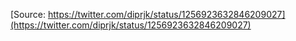 [Source: https://twitter.com/diprjk/status/1256923632846209027](https://twitter.com/diprjk/status/1256923632846209027)